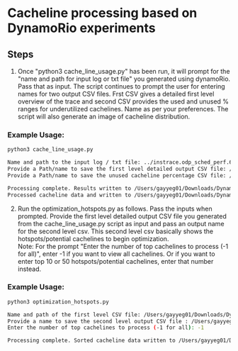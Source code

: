 # Cacheline processing based on DynamoRio experiments

## Steps

1. Once "python3 cache_line_usage.py" has been run, it will prompt for the "name and path for input log or txt file" you generated using dynamoRio. Pass that as input. The script continues to prompt the user for entering names for two output CSV files. Frst CSV gives a detailed first level overview of the trace and second CSV provides the used and unused % ranges for underutilized cachelines. Name as per your preferences. The script will also generate an image of cacheline distribution. 


### Example Usage:

```bash
python3 cache_line_usage.py 

Name and path to the input log / txt file: ../instrace.odp_sched_perf.610841.0001.log
Provide a Path/name to save the first level detailed output CSV file: /Users/gayyeg01/Downloads/Dynamo_output/Detailed_Trace.csv
Provide a Path/name to save the unused cacheline percentage CSV file: /Users/gayyeg01/Downloads/Dynamo_output/Underutilization_view.csv
```
```bash
Processing complete. Results written to /Users/gayyeg01/Downloads/Dynamo_output/Detailed_Trace.csv
Processed cacheline data and written to /Users/gayyeg01/Downloads/Dynamo_output/Underutilization_view.csv and image is saved to /Users/gayyeg01/Downloads/Dynamo_output/Underutilization_view_cacheline_distribution.png
```

2. Run the optimization_hotspots.py as follows. Pass the inputs when prompted. Provide the first level detailed output CSV file you generated from the cache_line_usage.py script as input and pass an output name for the second level csv. This second level csv basically shows the hotspots/potential cachelines to begin optimization.  
Note: For the prompt "Enter the number of top cachelines to process (-1 for all)", enter -1 if you want to view all cachelines. Or if you want to enter top 10 or 50 hotspots/potential cachelines, enter that number instead. 

### Example Usage:
```bash
python3 optimization_hotspots.py

Name and path of the first level CSV file: /Users/gayyeg01/Downloads/Dynamo_output/Detailed_Trace.csv
Provide a name to save the second level output CSV file : /Users/gayyeg01/Downloads/Dynamo_output/hotspot_second_level.csv
Enter the number of top cachelines to process (-1 for all): -1
```
```bash
Processing complete. Sorted cacheline data written to /Users/gayyeg01/Downloads/Dynamo_output/hotspot_second_level.csv
```
